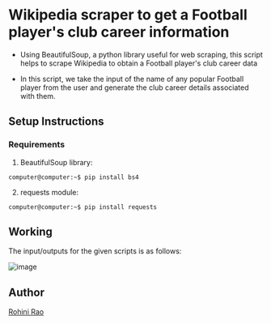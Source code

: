 # Wikipedia scraper to get a Football player's club career information  

- Using BeautifulSoup, a python library useful for web scraping, this script helps to scrape Wikipedia to obtain a Football player's club career data

- In this script, we take the input of the name of any popular Football player from the user and generate the club career details associated with them.

## Setup Instructions

### Requirements

1. BeautifulSoup library:

```console
computer@computer:~$ pip install bs4
```

2. requests module:
```console
computer@computer:~$ pip install requests
```

## Working

The input/outputs for the given scripts is as follows: 

![image](https://i.imgur.com/Uo6RAhQ.png)

## Author
[Rohini Rao](https://github.com/RohiniRG)